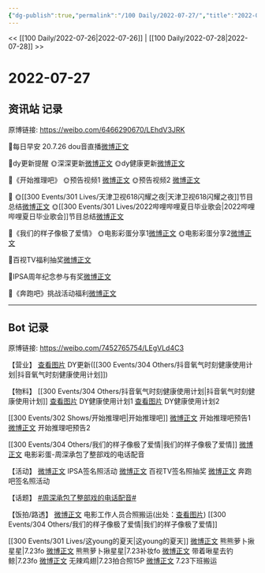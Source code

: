 ```yaml
---
{"dg-publish":true,"permalink":"/100 Daily/2022-07-27/","title":"2022-07-27","created":"2022-12-06T16:59:57.000+08:00","updated":"2023-04-11T14:46:33.000+08:00"}
---
```



<< [[100 Daily/2022-07-26\|2022-07-26]] | [[100 Daily/2022-07-28\|2022-07-28]] >>

# 2022-07-27

## 资讯站 记录

原博链接: https://weibo.com/6466290670/LEhdV3JRK

🌟每日早安
20.7.26 dou音直播[微博正文](https://m.weibo.cn/6466290670/4795766668005972)

🌟dy更新提醒
🌞深深更新[微博正文](https://m.weibo.cn/6466290670/4795940235381190)
🌞dy健康更新[微博正文](https://m.weibo.cn/6466290670/4795936608622779)

🌟《开始推理吧》
🌞预告视频1 [微博正文](https://m.weibo.cn/6466290670/4795799521464443)
🌞预告视频2 [微博正文](https://m.weibo.cn/6466290670/4795798996912016)

🌟
🌞[[300 Events/301 Lives/天津卫视618闪耀之夜\|天津卫视618闪耀之夜]]节目总结[微博正文](https://m.weibo.cn/6466290670/4795874104314689)
🌞[[300 Events/301 Lives/2022哔哩哔哩夏日毕业歌会\|2022哔哩哔哩夏日毕业歌会]]节目总结[微博正文](https://m.weibo.cn/6466290670/4795864332372423)

🌟《我们的样子像极了爱情》
🌞电影彩蛋分享1[微博正文](https://m.weibo.cn/6466290670/4795992778212754)
🌞电影彩蛋分享2[微博正文](https://m.weibo.cn/6466290670/4795992085367339)

🌟百视TV福利抽奖[微博正文](https://m.weibo.cn/6466290670/4795895046737310)

🌟IPSA周年纪念参与有奖[微博正文](https://m.weibo.cn/6466290670/4795892929140994)

🌟《奔跑吧》挑战活动福利[微博正文](https://m.weibo.cn/6466290670/4795810187580362)

---
## Bot 记录

原博链接: https://weibo.com/7452765754/LEgVLd4C3

【营业】
[查看图片](https://wx4.sinaimg.cn/large/0088n2Pggy1h4lvtiud7qj30ku112q56.jpg) DY更新([[300 Events/304 Others/抖音氧气时刻健康使用计划\|抖音氧气时刻健康使用计划]])

【物料】
[[300 Events/304 Others/抖音氧气时刻健康使用计划\|抖音氧气时刻健康使用计划]]
[查看图片](https://wx2.sinaimg.cn/large/0088n2Pggy1h4lvuoovbdj30ku112goc.jpg) DY健康使用计划1
[查看图片](https://wx1.sinaimg.cn/large/0088n2Pggy1h4lvv6lk74j30ku112god.jpg) DY健康使用计划2

[[300 Events/302 Shows/开始推理吧\|开始推理吧]]
[微博正文](https://m.weibo.cn/2162247381/4795782882396166) 开始推理吧预告1
[微博正文](https://m.weibo.cn/2162247381/4795783071665085) 开始推理吧预告2

[[300 Events/304 Others/我们的样子像极了爱情\|我们的样子像极了爱情]]
[微博正文](https://m.weibo.cn/1635270132/4795975963775042) 电影彩蛋-周深承包了整部戏的电话配音

【活动】
[微博正文](https://m.weibo.cn/1851789841/4795889820374044) IPSA签名照活动
[微博正文](https://m.weibo.cn/7516842376/4795881024392399) 百视TV签名照抽奖
[微博正文](https://m.weibo.cn/5242381821/4795798061321506) 奔跑吧签名照活动

【话题】
[#周深承包了整部戏的电话配音#](https://s.weibo.com/weibo?q=%23%E5%91%A8%E6%B7%B1%E6%89%BF%E5%8C%85%E4%BA%86%E6%95%B4%E9%83%A8%E6%88%8F%E7%9A%84%E7%94%B5%E8%AF%9D%E9%85%8D%E9%9F%B3%23)

【饭拍/路透】
[微博正文](https://m.weibo.cn/6030707554/4795618420329214) 电影工作人员合照搬运(出处：[查看图片](https://wx4.sinaimg.cn/large/0088n2Pggy1h4lvsws3jvj30jz0zjq5u.jpg)) [[300 Events/304 Others/我们的样子像极了爱情\|我们的样子像极了爱情]]

[[300 Events/301 Lives/这young的夏天\|这young的夏天]]
[微博正文](https://m.weibo.cn/7424830108/4794565330471059) 熊熊萝卜揪星星|7.23fo
[微博正文](https://m.weibo.cn/7424830108/4794535156649463) 熊熊萝卜揪星星|7.23补妆fo
[微博正文](https://m.weibo.cn/3246571812/4795970296225364) 带着啾星去钓鲸|7.23fo
[微博正文](https://m.weibo.cn/7495641082/4795965737271510) 无辣鸡翅|7.23拍合照15P
[微博正文](https://m.weibo.cn/6343537114/4795957146813440) 7.23下班搬运
